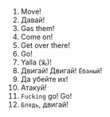 1. Move!
2. Давай!
3. Gas them!
4. Come on!
5. Get over there!
6. Go!
7. Yalla (يلا)!
8. Двигай! Двигай! `Ёбаный`!
9. Да убейте их!
10. Атакуй!
11. `Fucking` go! Go!
12. `Блядь`, двигай!